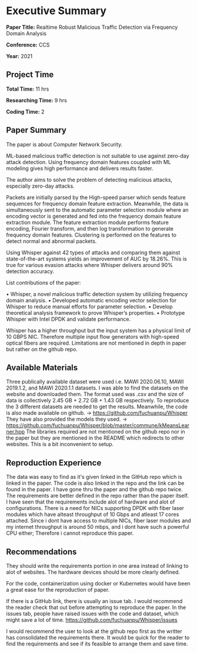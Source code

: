 # Executive Summary

**Paper Title:** Realtime Robust Malicious Traffic Detection via Frequency Domain Analysis

**Conference:** CCS

**Year:** 2021

## Project Time

**Total Time:** 11 hrs

**Researching Time:** 9 hrs

**Coding Time:** 2

## Paper Summary

The paper is about Computer Network Security.

ML-based malicious traffic detection is not suitable to use against zero-day attack detection. Using frequency domain features coupled with ML modeling gives high performance and delivers results faster.

The author aims to solve the problem of detecting malicious attacks, especially zero-day attacks.

Packets are initially parsed by the High-speed parser which sends feature sequences for frequency domain feature extraction. Meanwhile, the data is simultaneously sent to the automatic parameter selection module where an encoding vector is generated and fed into the frequency domain feature extraction module.
The feature extraction module performs feature encoding, Fourier transform, and then log transformation to generate frequency domain features. Clustering is performed on the features to detect normal and abnormal packets.  

Using Whisper against 42 types of attacks and comparing them against state-of-the-art systems yields an improvement of AUC by 18.26%. This is true for various evasion attacks where Whisper delivers around 90% detection accuracy.

List contributions of the paper:

•   Whisper, a novel malicious traffic detection system by utilizing frequency domain analysis.
•   Developed automatic encoding vector selection for Whisper to reduce manual efforts for parameter selection.
•   Develop theoretical analysis framework to prove Whisper’s properties.
•   Prototype Whisper with Intel DPDK and validate performance.

Whisper has a higher throughput but the input system has a physical limit of 10 GBPS NIC. Therefore multiple input flow generators with high-speed optical fibers are required. Limitations are not mentioned in depth in paper but rather on the github repo.


## Available Materials 

Three publically available dataset were used i.e. MAWI 2020.06.10, MAWI 2019.1.2, and MAWI 2020.1.1 datasets.
I was able to find the datasets on the website and downloaded them.
The format used was .csv and the size of data is collectively 2.45 GB + 2.72 GB + 1.43 GB respectively.
To reproduce the 3 different datasets are needed to get the results.
Meanwhile, the code is also made available on github. -> https://github.com/fuchuanpu/Whisper
They have also provided the models they used. -> https://github.com/fuchuanpu/Whisper/blob/master/commune/kMeansLearner.hpp
The libraries required are not mentioned on the github repo nor in the paper but they are mentioned in the README which redirects to other websites. This is a bit inconvenient to setup.

## Reproduction Experience

The data was easy to find as it's given linked in the GitHub repo which is linked in the paper. 
The code is also linked in the repo and the link can be found in the paper.
I have gone thru the paper and the github repo twice. 
The requirements are better defined in the repo rather than the paper itself.
I have seen that the requirements include alot of hardware and alot of configurations.
There is a need for NICs supporting DPDK with fiber laser modules which have alteast throughput of 10 Gbps and atleast 17 cores attached.
Since i dont have access to multiple NICs, fiber laser modules and my internet throughput is around 50 mbps, and i dont have such a powerful CPU either; Therefore i cannot reproduce this paper.

## Recommendations

They should write the requirements portion in one area instead of linking to alot of websites.
The hardware devices should be more clearly defined.

For the code, containerization using docker or Kubernetes would have been a great ease for the reproduction of paper.

If there is a GitHub link, there is usually an issue tab. 
I would recommend the reader check that out before attempting to reproduce the paper.
In the issues tab, people have raised issues with the code and dataset, which might save a lot of time.
https://github.com/fuchuanpu/Whisper/issues

I would recommend the user to look at the github repo first as the writter has consolidated the requirements there.
It would be quick for the reader to find the requirements and see if its feasible to arrange them and save time.